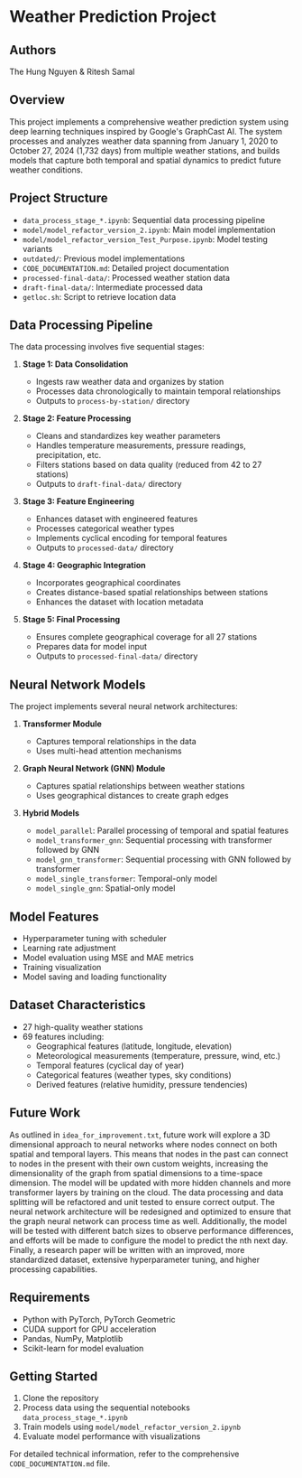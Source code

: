 # Weather Prediction Project

## Authors
The Hung Nguyen & Ritesh Samal

## Overview
This project implements a comprehensive weather prediction system using deep learning techniques inspired by Google's GraphCast AI. The system processes and analyzes weather data spanning from January 1, 2020 to October 27, 2024 (1,732 days) from multiple weather stations, and builds models that capture both temporal and spatial dynamics to predict future weather conditions.

## Project Structure
- `data_process_stage_*.ipynb`: Sequential data processing pipeline
- `model/model_refactor_version_2.ipynb`: Main model implementation
- `model/model_refactor_version_Test_Purpose.ipynb`: Model testing variants
- `outdated/`: Previous model implementations
- `CODE_DOCUMENTATION.md`: Detailed project documentation
- `processed-final-data/`: Processed weather station data
- `draft-final-data/`: Intermediate processed data
- `getloc.sh`: Script to retrieve location data

## Data Processing Pipeline
The data processing involves five sequential stages:

1. **Stage 1: Data Consolidation**
   - Ingests raw weather data and organizes by station
   - Processes data chronologically to maintain temporal relationships
   - Outputs to `process-by-station/` directory

2. **Stage 2: Feature Processing**
   - Cleans and standardizes key weather parameters
   - Handles temperature measurements, pressure readings, precipitation, etc.
   - Filters stations based on data quality (reduced from 42 to 27 stations)
   - Outputs to `draft-final-data/` directory

3. **Stage 3: Feature Engineering**
   - Enhances dataset with engineered features
   - Processes categorical weather types
   - Implements cyclical encoding for temporal features
   - Outputs to `processed-data/` directory

4. **Stage 4: Geographic Integration**
   - Incorporates geographical coordinates
   - Creates distance-based spatial relationships between stations
   - Enhances the dataset with location metadata

5. **Stage 5: Final Processing**
   - Ensures complete geographical coverage for all 27 stations
   - Prepares data for model input
   - Outputs to `processed-final-data/` directory

## Neural Network Models
The project implements several neural network architectures:

1. **Transformer Module**
   - Captures temporal relationships in the data
   - Uses multi-head attention mechanisms

2. **Graph Neural Network (GNN) Module**
   - Captures spatial relationships between weather stations
   - Uses geographical distances to create graph edges

3. **Hybrid Models**
   - `model_parallel`: Parallel processing of temporal and spatial features
   - `model_transformer_gnn`: Sequential processing with transformer followed by GNN
   - `model_gnn_transformer`: Sequential processing with GNN followed by transformer
   - `model_single_transformer`: Temporal-only model
   - `model_single_gnn`: Spatial-only model

## Model Features
- Hyperparameter tuning with scheduler
- Learning rate adjustment
- Model evaluation using MSE and MAE metrics
- Training visualization
- Model saving and loading functionality

## Dataset Characteristics
- 27 high-quality weather stations
- 69 features including:
  - Geographical features (latitude, longitude, elevation)
  - Meteorological measurements (temperature, pressure, wind, etc.)
  - Temporal features (cyclical day of year)
  - Categorical features (weather types, sky conditions)
  - Derived features (relative humidity, pressure tendencies)

## Future Work
As outlined in `idea_for_improvement.txt`, future work will explore a 3D dimensional approach to neural networks where nodes connect on both spatial and temporal layers. This means that nodes in the past can connect to nodes in the present with their own custom weights, increasing the dimensionality of the graph from spatial dimensions to a time-space dimension. The model will be updated with more hidden channels and more transformer layers by training on the cloud. The data processing and data splitting will be refactored and unit tested to ensure correct output. The neural network architecture will be redesigned and optimized to ensure that the graph neural network can process time as well. Additionally, the model will be tested with different batch sizes to observe performance differences, and efforts will be made to configure the model to predict the nth next day. Finally, a research paper will be written with an improved, more standardized dataset, extensive hyperparameter tuning, and higher processing capabilities.

## Requirements
- Python with PyTorch, PyTorch Geometric
- CUDA support for GPU acceleration
- Pandas, NumPy, Matplotlib
- Scikit-learn for model evaluation

## Getting Started
1. Clone the repository
2. Process data using the sequential notebooks `data_process_stage_*.ipynb`
3. Train models using `model/model_refactor_version_2.ipynb`
4. Evaluate model performance with visualizations

For detailed technical information, refer to the comprehensive `CODE_DOCUMENTATION.md` file.
